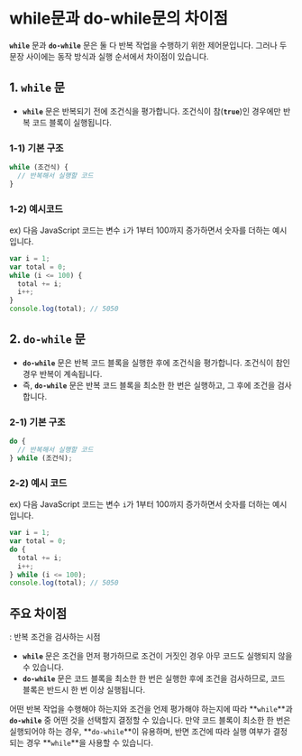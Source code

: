 # while문과 do-while문의 차이점

**`while`** 문과 **`do-while`** 문은 둘 다 반복 작업을 수행하기 위한 제어문입니다. 그러나 두 문장 사이에는 동작 방식과 실행 순서에서 차이점이 있습니다.

## 1. **`while`** 문

- **`while`** 문은 반복되기 전에 조건식을 평가합니다. 조건식이 참(**`true`**)인 경우에만 반복 코드 블록이 실행됩니다.

### 1-1) 기본 구조

```jsx
while (조건식) {
  // 반복해서 실행할 코드
}
```

### 1-2) 예시코드

ex) 다음 JavaScript 코드는 변수 `i`가 1부터 100까지 증가하면서 숫자를 더하는 예시입니다.

```jsx
var i = 1;
var total = 0;
while (i <= 100) {
  total += i;
  i++;
}
console.log(total); // 5050
```

## 2. **`do-while`** 문

- **`do-while`** 문은 반복 코드 블록을 실행한 후에 조건식을 평가합니다. 조건식이 참인 경우 반복이 계속됩니다.
- 즉, **`do-while`** 문은 반복 코드 블록을 최소한 한 번은 실행하고, 그 후에 조건을 검사합니다.

### 2-1) 기본 구조

```jsx
do {
  // 반복해서 실행할 코드
} while (조건식);
```

### 2-2) 예시 코드

ex) 다음 JavaScript 코드는 변수 `i`가 1부터 100까지 증가하면서 숫자를 더하는 예시입니다.

```jsx
var i = 1;
var total = 0;
do {
  total += i;
  i++;
} while (i <= 100);
console.log(total); // 5050
```

## 주요 차이점

: 반복 조건을 검사하는 시점

- **`while`** 문은 조건을 먼저 평가하므로 조건이 거짓인 경우 아무 코드도 실행되지 않을 수 있습니다.
- **`do-while`** 문은 코드 블록을 최소한 한 번은 실행한 후에 조건을 검사하므로, 코드 블록은 반드시 한 번 이상 실행됩니다.

어떤 반복 작업을 수행해야 하는지와 조건을 언제 평가해야 하는지에 따라 **`while`**과 **`do-while`** 중 어떤 것을 선택할지 결정할 수 있습니다. 만약 코드 블록이 최소한 한 번은 실행되어야 하는 경우, **`do-while`**이 유용하며, 반면 조건에 따라 실행 여부가 결정되는 경우 **`while`**을 사용할 수 있습니다.
